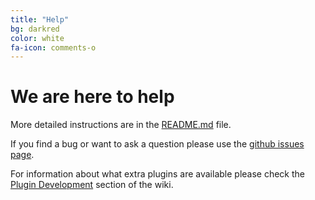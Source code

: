 ```yaml
---
title: "Help"
bg: darkred
color: white
fa-icon: comments-o
---
```

# We are here to help

More detailed instructions are in the [README.md](https://github.com/blissland/blissflixx/blob/master/README.md) file.

If you find a bug or want to ask a question please use the [github issues page](https://github.com/blissland/blissflixx/issues).

For information about what extra plugins are available please check the [Plugin Development](https://github.com/blissland/blissflixx/wiki/Plugin-Development) section of the wiki.
